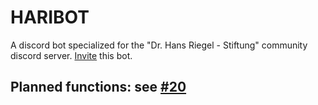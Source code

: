 
# HARIBOT

A discord bot specialized for the "Dr. Hans Riegel - Stiftung" community discord server.
[Invite](https://discord.com/oauth2/authorize?client_id=1024235031037759500&permissions=8&scope=bot) this bot.

## Planned functions: see [#20](https://github.com/FabianBartl/HARIBOT/issues/20)
